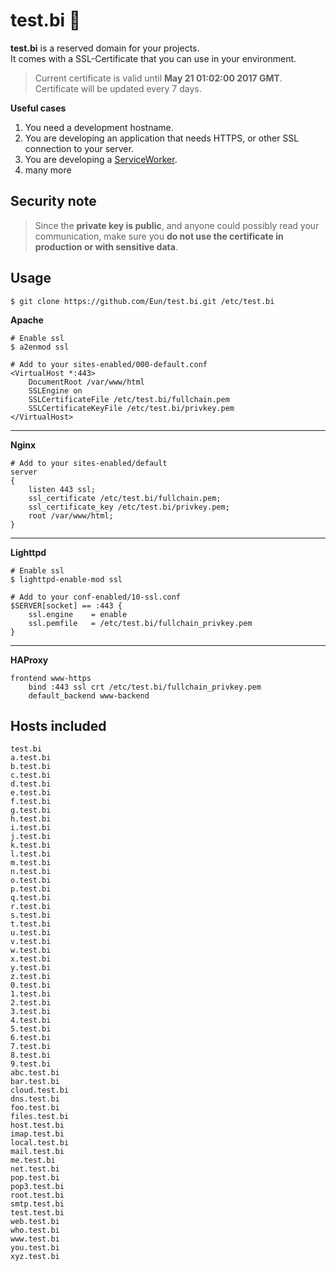 test.bi :bee:
=======
**test.bi** is a reserved domain for your projects.  
It comes with a SSL-Certificate that you can use in your environment.  

> Current certificate is valid until **May 21 01:02:00 2017 GMT**.  
> Certificate will be updated every 7 days.  

**Useful cases**  
1. You need a development hostname.  
2. You are developing an application that needs HTTPS, or other SSL connection to your server.  
3. You are developing a [ServiceWorker](https://www.w3.org/TR/service-workers/).  
4. many more  

Security note
----------------
> Since the **private key is public**, and anyone could possibly read your communication, make sure you **do not use the certificate in production or with sensitive data**.

Usage
-----
    $ git clone https://github.com/Eun/test.bi.git /etc/test.bi

**Apache**

    # Enable ssl
    $ a2enmod ssl

    # Add to your sites-enabled/000-default.conf
    <VirtualHost *:443>
        DocumentRoot /var/www/html
        SSLEngine on
        SSLCertificateFile /etc/test.bi/fullchain.pem
        SSLCertificateKeyFile /etc/test.bi/privkey.pem
    </VirtualHost>
------
**Nginx**

    # Add to your sites-enabled/default
    server
    {
        listen 443 ssl;
        ssl_certificate /etc/test.bi/fullchain.pem;
        ssl_certificate_key /etc/test.bi/privkey.pem;
        root /var/www/html;
    }
------
**Lighttpd**

    # Enable ssl
    $ lighttpd-enable-mod ssl

    # Add to your conf-enabled/10-ssl.conf
    $SERVER[socket] == :443 {
        ssl.engine    = enable
        ssl.pemfile   = /etc/test.bi/fullchain_privkey.pem
    }
------
**HAProxy**

    frontend www-https
        bind :443 ssl crt /etc/test.bi/fullchain_privkey.pem
        default_backend www-backend


Hosts included
--------------
    test.bi
    a.test.bi
    b.test.bi
    c.test.bi
    d.test.bi
    e.test.bi
    f.test.bi
    g.test.bi
    h.test.bi
    i.test.bi
    j.test.bi
    k.test.bi
    l.test.bi
    m.test.bi
    n.test.bi
    o.test.bi
    p.test.bi
    q.test.bi
    r.test.bi
    s.test.bi
    t.test.bi
    u.test.bi
    v.test.bi
    w.test.bi
    x.test.bi
    y.test.bi
    z.test.bi
    0.test.bi
    1.test.bi
    2.test.bi
    3.test.bi
    4.test.bi
    5.test.bi
    6.test.bi
    7.test.bi
    8.test.bi
    9.test.bi
    abc.test.bi
    bar.test.bi
    cloud.test.bi
    dns.test.bi
    foo.test.bi
    files.test.bi
    host.test.bi
    imap.test.bi
    local.test.bi
    mail.test.bi
    me.test.bi
    net.test.bi
    pop.test.bi
    pop3.test.bi
    root.test.bi
    smtp.test.bi
    test.test.bi
    web.test.bi
    who.test.bi
    www.test.bi
    you.test.bi
    xyz.test.bi
